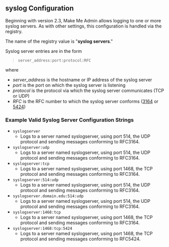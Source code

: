 ## syslog Configuration

Beginning with version 2.3, Make Me Admin allows logging to one or more syslog servers. As with other settings, this configuration is handled via the registry.

The name of the registry value is "**syslog servers**."

Syslog server entries are in the form

> `server_address:port:protocol:RFC`

where

* *server_address* is the hostname or IP address of the syslog server
* *port* is the port on which the syslog server is listening
* *protocol* is the protocol via which the syslog server communicates (TCP or UDP)
* *RFC* is the RFC number to which the syslog server conforms ([3164](https://tools.ietf.org/html/rfc3164) or [5424](https://tools.ietf.org/html/rfc5424))


### Example Valid Syslog Server Configuration Strings

* `syslogserver`
  * Logs to a server named syslogserver, using port 514, the UDP protocol and sending messages conforming to RFC3164.
* `syslogserver:udp`
  * Logs to a server named syslogserver, using port 514, the UDP protocol and sending messages conforming to RFC3164.
* `syslogserver:tcp`
  * Logs to a server named syslogserver, using port 1468, the TCP protocol and sending messages conforming to RFC3164.
* `syslogserver:514:udp`
  * Logs to a server named syslogserver, using port 514, the UDP protocol and sending messages conforming to RFC3164.
* `syslogserver.domain.edu:514:udp`
  * Logs to a server named syslogserver, using port 514, the UDP protocol and sending messages conforming to RFC3164.
* `syslogserver:1468:tcp`
  * Logs to a server named syslogserver, using port 1468, the TCP protocol and sending messages conforming to RFC3164.
* `syslogserver:1468:tcp:5424`
  * Logs to a server named syslogserver, using port 1468, the TCP protocol and sending messages conforming to RFC5424.
